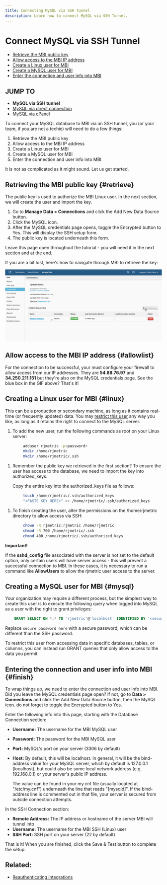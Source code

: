 ```yaml
---
title: Connecting MySQL via SSH tunnel
description: Learn how to connect MySQL via SSH Tunnel.
---
```

# Connect MySQL via SSH Tunnel

* [Retrieve the MBI public key](#retrieve)
* [Allow access to the MBI IP address](#allowlist)
* [Create a Linux user for MBI](#linux)
* [Create a MySQL user for MBI](#mysql)
* [Enter the connection and user info into MBI](#finish)

## JUMP TO

* **MySQL via SSH tunnel**
* [MySQL via direct connection](../integrations/mysql-via-a-direct-connection.md)
* [MySQL via cPanel](../integrations/mysql-via-cpanel.md)

To connect your MySQL database to MBI via an SSH tunnel, you (or your team, if you are not a techie) will need to do a few things:

1. Retrieve the MBI public key
1. Allow access to the MBI IP address
1. Create a Linux user for MBI
1. Create a MySQL user for MBI
1. Enter the connection and user info into MBI

It is not as complicated as it might sound. Let us get started.

## Retrieving the MBI public key {#retrieve}

The public key is used to authorize the MBI Linux user. In the next section, we will create the user and import the key.

1. Go to **Manage** **Data > Connections** and click the Add New Data Source button.
1. Click the MySQL icon.
1. After the MySQL credentials page opens, toggle the Encrypted button to Yes. This will display the SSH setup form.
1. The public key is located underneath this form.

Leave this page open throughout the tutorial - you will need it in the next section and at the end.

If you are a bit lost, here's how to navigate through MBI to retrieve the key:

![](../../../assets/MySQL_SSH.gif)<!--{: width="770"}-->

## Allow access to the MBI IP address {#allowlist}

For the connection to be successful, your must configure your firewall to allow access from our IP addresses. They are **54.88.76.97** and **34.250.211.151** but they're also on the MySQL credentials page. See the blue box in the GIF above? That's it!

## Creating a Linux user for MBI {#linux}

This can be a production or secondary machine, as long as it contains real-time (or frequently updated) data. You may [restrict this user](../../../administrator/account-management/restrict-db-access.md) any way you like, as long as it retains the right to connect to the MySQL server.

1. To add the new user, run the following commands as root on your Linux server:

```bash
        adduser rjmetric -p<password>
        mkdir /home/rjmetric
        mkdir /home/rjmetric/.ssh
```

1. Remember the public key we retrieved in the first section? To ensure the user has access to the database, we need to import the key into authorized\_keys.

     Copy the entire key into the authorized\_keys file as follows:

```bash
        touch /home/rjmetric/.ssh/authorized_keys
        "<PASTE KEY HERE>" >> /home/rjmetric/.ssh/authorized_keys
```

1. To finish creating the user, alter the permissions on the /home/rjmetric directory to allow access via SSH:

```bash
        chown -R rjmetric:rjmetric /home/rjmetric
        chmod -R 700 /home/rjmetric/.ssh
        chmod 400 /home/rjmetric/.ssh/authorized_keys
```

**Important!**

If the **sshd\_config** file associated with the server is not set to the default option, only certain users will have server access - this will prevent a successful connection to MBI. In these cases, it is necessary to run a command like **AllowUsers** to allow the rjmetric user access to the server.

## Creating a MySQL user for MBI {#mysql}

Your organization may require a different process, but the simplest way to create this user is to execute the following query when logged into MySQL as a user with the right to grant privileges:

```sql
    GRANT SELECT ON *.* TO 'rjmetric'@'localhost' IDENTIFIED BY '<secure password here>';
```

Replace `secure password here` with a secure password, which can be different than the SSH password.

To restrict this user from accessing data in specific databases, tables, or columns, you can instead run GRANT queries that only allow access to the data you permit.

## Entering the connection and user info into MBI {#finish}

To wrap things up, we need to enter the connection and user info into MBI. Did you leave the MySQL credentials page open? If not, go to **Data > Connections** and click the Add New Data Source button, then the MySQL icon. do not forget to toggle the Encrypted button to Yes.

Enter the following info into this page, starting with the Database Connection section:

* **Username:** The username for the MBI MySQL user
* **Password:** The password for the MBI MySQL user
* **Port:** MySQL's port on your server (3306 by default)
* **Host:** By default, this will be localhost. In general, it will be the bind-address value for your MySQL server, which by default is 127.0.0.1 (localhost), but could also be some local network address (e.g. 192.168.0.1) or your server's public IP address.

   The value can be found in your my.cnf file (usually located at "/etc/my.cnf") underneath the line that reads "\[mysqld\]". If the bind-address line is commented out in that file, your server is secured from outside connection attempts.

In the SSH Connection section:

* **Remote Address:** The IP address or hostname of the server MBI will tunnel into
* **Username:** The username for the MBI SSH (Linux) user
* **SSH Port:** SSH port on your server (22 by default)

That is it! When you are finished, click the Save & Test button to complete the setup.

## Related:

* [Reauthenticating integrations](https://support.magento.com/hc/en-us/articles/360016733151)
